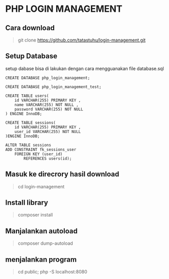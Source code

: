 # PHP LOGIN MANAGEMENT
## Cara download
> git clone  https://github.com/tatastuhu/login-management.git
## Setup Database
setup dabase bisa di lakukan dengan cara mengguanakan file database.sql
```
CREATE DATABASE php_login_management;

CREATE DATABASE php_login_management_test;

CREATE TABLE users(
    id VARCHAR(255) PRIMARY KEY ,
    name VARCHAR(255) NOT NULL ,
    password VARCHAR(255) NOT NULL
) ENGINE InnoDB;

CREATE TABLE sessions(
    id VARCHAR(255) PRIMARY KEY ,
    user_id VARCHAR(255) NOT NULL
)ENGINE InnoDB;

ALTER TABLE sessions
ADD CONSTRAINT fk_sessions_user
    FOREIGN KEY (user_id)
        REFERENCES users(id);
```
## Masuk ke direcrory hasil download
> cd login-management
## Install library
> composer install 
## Manjalankan autoload
> composer dump-autoload 
## menjalankan program
> cd public; php -S localhost:8080 
